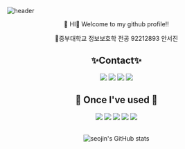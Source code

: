 ![header](https://capsule-render.vercel.app/api?type=Waving&color=FFCCCC&height=300&section=header&text=seojin's%20Github&fontSize=90)

<div align="center">
👋 HI🫠 Welcome to my github profile!!

🏫중부대학교 정보보호학 전공 92212893 안서진 


## ✨Contact✨
<a href="https://instagram.com/03_0902/" target="_blank"><img src="https://img.shields.io/badge/03_0902-E4405F?style=plastic&logo=instagram&logoColor=white"/></a>
<a href="mailto:92212893@jmail.ac.kr" target="_blank"><img src="https://img.shields.io/badge/92212893@jmail.ac.kr-EA4335?style=plastic&logo=Gmail&logoColor=white"/></a>
<a href="https://www.notion.so/b5b73aad2b77443498943b806f225343" target="_blank"><img src="https://img.shields.io/badge/Notion-000000?style=plastic&logo=Notion&logoColor=white"/></a>
<a href="https://sejin0902.tistory.com/" target="_blank"><img src="https://img.shields.io/badge/Tistory-000000?style=plastic&logo=Tistory&logoColor=white"/></a>

## 🔨 Once I've used 🔨
<img src="https://img.shields.io/badge/linux-FCC624?style=flat-square&logo=linux&logoColor=black"> 
<img src="https://img.shields.io/badge/html5-E34F26?style=flat-square&logo=html5&logoColor=white"> 
<img src="https://img.shields.io/badge/css-1572B6?style=flat-square&logo=css3&logoColor=white"> 
<img src="https://img.shields.io/badge/javascript-F7DF1E?style=flat-square&logo=javascript&logoColor=black"> 
 <img src="https://img.shields.io/badge/python-3776AB?style=flat-square&logo=python&logoColor=white"> 
 <br/>
 <br/>
 
![seojin's GitHub stats](https://github-readme-stats.vercel.app/api?username=annseojin&include_all_commits=true&show_icons=true&theme=radical)
</div>

